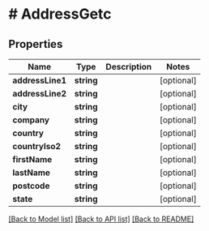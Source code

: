 # # AddressGetc

## Properties

Name | Type | Description | Notes
------------ | ------------- | ------------- | -------------
**addressLine1** | **string** |  | [optional] 
**addressLine2** | **string** |  | [optional] 
**city** | **string** |  | [optional] 
**company** | **string** |  | [optional] 
**country** | **string** |  | [optional] 
**countryIso2** | **string** |  | [optional] 
**firstName** | **string** |  | [optional] 
**lastName** | **string** |  | [optional] 
**postcode** | **string** |  | [optional] 
**state** | **string** |  | [optional] 

[[Back to Model list]](../../README.md#documentation-for-models) [[Back to API list]](../../README.md#documentation-for-api-endpoints) [[Back to README]](../../README.md)


